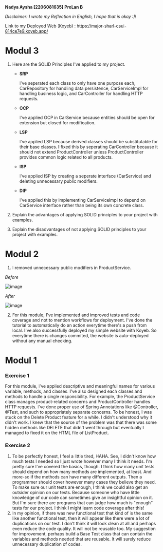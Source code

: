 **Nadya Aysha [2206081635] ProLan B**

_Disclaimer: I wrote my Reflection in English, I hope that is okay :)!_

Link to my Deployed Web (Koyeb) : https://major-sharl-csui-814ce7e9.koyeb.app/

# Modul 3

1. Here are the SOLID Principles I've applied to my project.

    - **SRP**

      I've seperated each class to only have one purpose each, CarRepository for handling data persistence, CarServiceImpl for handling business logic, and CarController for handling HTTP requests.

    - **OCP**

      I've applied OCP in CarService because entities should be open for extension but closed for modification.

    - **LSP**

      I've applied LSP because derived classes should be substitutable for their base classes. I fixed this by seperating CarController because it should not extend ProductController unless ProductController provides common logic related to all products.

    - **ISP**

      I've applied ISP by creating a seperate interface (CarService) and deleting unnecessary public modifiers. 

    - **DIP**
    
      I've applied this by implementing CarServiceImpl to depend on CarService interface rather than being its own concrete class.
   
2. Explain the advantages of applying SOLID principles to your project with examples.
   
3. Explain the disadvantages of not applying SOLID principles to your project with examples. 

# Modul 2

1. I removed unnecessary public modifiers in ProductService.

_Before_

![image](https://github.com/user-attachments/assets/3aec65de-8223-4570-a054-5eb7613a4f97)

_After_

![image](https://github.com/user-attachments/assets/c06177cc-eca1-40d2-b7b2-aa6e50b5d95d)

2. For this module, I've implemented and improved tests and code coverage and not to mention workflows for deployment. I've done the tutorial to automatically do an action everytime there's a push from local. I've also successfully deployed my simple website with Koyeb. So everytime there is changes commited, the website is auto-deployed without any manual checking. 

# Modul 1

### Exercise 1
For this module, I've applied descriptive and meaningful names for various variable, methods, and classes. I've also designed each classes and methods to handle a single responsibility. For example, the ProductService class manages product-related concerns and ProductController handles HTTP requests. I've done proper use of Spring Annotations like @Controller, @Test, and such to appropriately separate concerns. To be honest, I was stuck on the Delete Product feature for a while. I didn't understood why it didn't work. I knew that the source of the problem was that there was some hidden methods like DELETE that didn't went through but eventually I managed to fixed it on the HTML file of ListProduct.

### Exercise 2
1. To be perfectly honest, I feel a little tired, HAHA. See, I didn't know how much tests I needed so I just wrote however many I think it needs. I'm pretty sure I've covered the basics, though. I think how many unit tests should depend on how many methods are implemented, at least. And more-so if the methods can have many different outputs. Then a programmer should cover however many cases they believe they need. To make sure our unit tests are enough, I think we could also get an outsider opinion on our tests. Because someone who have little knowledge of our code can sometimes give an insightful opinion on it. But I'm sure there are programs that can judge how much is "enough" tests for our project. I think I might learn code coverage after this!
2. In my opinion, if there was new functional test that kind of is the same like another functional test, then it will appear like there were a lot of duplications on our test. I don't think it will look clean at all and perhaps even reduce the code quality. It will not be reusable too. My suggestion for improvement, perhaps build a Base Test class that can contain the variables and methods needed that are reusable. It will surely reduce unnecessary duplication of codes.
